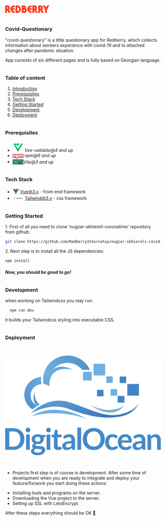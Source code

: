  !["covid-questionary"](./src/assets/readme_assets/logo.png)

#
### Covid-Questionary

"covid-questionary" is a little questionary app for Redberry, which collects information about workers experience with covid-19 and to attached changes after pandemic situation.
 
 App consists of six different pages and is fully based on Georgian language.

#
### Table of content

1. [Introduction](#Introduction)
2. [Prerequisites](#Prerequisites)
3. [Tech Stack](#Tech-Stack)
4. [Getting Started](#Getting-Started)
5. [Development](#Development)
6. [Deployment](#Deployment)

#
### Prerequisites

* <img src="./src/assets/readme_assets/veevalidate.png" width="35" style="position: relative; top: 4px" /> *Vee-validate@4 and up*
* <img src="./src/assets/readme_assets/1200px-Npm-logo.svg.png" width="35" style="position: relative; top: 4px" /> *npm@6 and up*
* <img src="./src/assets/readme_assets/vite.webp" width="35" style="position: relative; top: 4px" />*Vite@3 and up*



#
### Tech Stack

* <img src="./src/assets/readme_assets/Vue.js_Logo_2.svg.png" height="18" style="position: relative; top: 4px" /> [Vue@3.x](https://vuejs.org/) - front-end framework
* <img src="./src/assets/readme_assets/tailwindcss-1633184775.jpg" height="18" style="position: relative; top: 4px" /> [Tailwind@3.x](https://tailwindui.com/components/application-ui/lists/tables) - css framework



#
### Getting Started
1\. First of all you need to clone 'nugzar-skhiereli-coronatime' repository from github:
```sh
git clone https://github.com/RedberryInternship/nugzar-skhiereli-covid-questionary.git
```

2\. Next step is to install all the JS dependencies:
```sh
npm install
```


##### Now, you should be good to go!



#
### Development

when working on Tailwindcss you may run:

```sh
  npm run dev
```
it builds your Tailwindcss styling into executable CSS.


#
### Deployment
<br/>

!["nginx / digital ocean"](./src/assets/readme_assets/digital.png)

<br />

- Projects first step is of course is development.
 After some time of development when you are ready to integrate and deploy your feature/fix/work you start doing these actions:
* Installing tools and programs on the server.
* Downloading the Vue project to the server.
* Setting up SSL with LetsEncrypt.

After these steps everything should be OK :pray:

